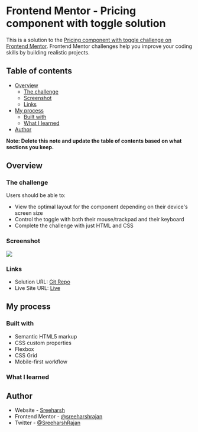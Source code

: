 # Frontend Mentor - Pricing component with toggle solution

This is a solution to the [Pricing component with toggle challenge on Frontend Mentor](https://www.frontendmentor.io/challenges/pricing-component-with-toggle-8vPwRMIC). Frontend Mentor challenges help you improve your coding skills by building realistic projects.

## Table of contents

- [Overview](#overview)
  - [The challenge](#the-challenge)
  - [Screenshot](#screenshot)
  - [Links](#links)
- [My process](#my-process)
  - [Built with](#built-with)
  - [What I learned](#what-i-learned)
- [Author](#author)

**Note: Delete this note and update the table of contents based on what sections you keep.**

## Overview

### The challenge

Users should be able to:

- View the optimal layout for the component depending on their device's screen size
- Control the toggle with both their mouse/trackpad and their keyboard
- Complete the challenge with just HTML and CSS

### Screenshot

![](./screenshot.jpg)

### Links

- Solution URL: [Git Repo](https://github.com/sreeharshrajan/Frontend-Mentor-Challenges/tree/main/pricing-component-with-toggle)
- Live Site URL: [Live](https://pricing-component-sreeh.netlify.app/)

## My process

### Built with

- Semantic HTML5 markup
- CSS custom properties
- Flexbox
- CSS Grid
- Mobile-first workflow

### What I learned

## Author

- Website - [Sreeharsh](https://sreeharshrajan.github.io)
- Frontend Mentor - [@sreeharshrajan](https://www.frontendmentor.io/profile/sreeharshrajan)
- Twitter - [@SreeharshRajan](https://www.twitter.com/SreeharshRajan)
